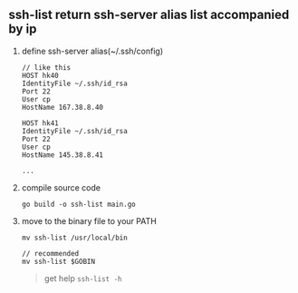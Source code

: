 ## ssh-list return ssh-server alias list accompanied by ip

1. define ssh-server alias(~/.ssh/config)

	```
	// like this
	HOST hk40
    IdentityFile ~/.ssh/id_rsa
    Port 22
    User cp
    HostName 167.38.8.40

	HOST hk41
    IdentityFile ~/.ssh/id_rsa
    Port 22
    User cp
    HostName 145.38.8.41
    
    ...
	```
	
2. compile source code

	```
	go build -o ssh-list main.go
	```
	
3. move to the binary file to your PATH

	```
	mv ssh-list /usr/local/bin
	
	// recommended
	mv ssh-list $GOBIN
	```	
	
	> get help `ssh-list -h`
